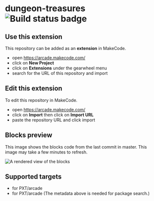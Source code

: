 # dungeon-treasures ![Build status badge](https://github.com/j754/dungeon-treasures/workflows/MakeCode/badge.svg)



## Use this extension

This repository can be added as an **extension** in MakeCode.

* open https://arcade.makecode.com/
* click on **New Project**
* click on **Extensions** under the gearwheel menu
* search for the URL of this repository and import

## Edit this extension

To edit this repository in MakeCode.

* open https://arcade.makecode.com/
* click on **Import** then click on **Import URL**
* paste the repository URL and click import

## Blocks preview

This image shows the blocks code from the last commit in master.
This image may take a few minutes to refresh.

![A rendered view of the blocks](https://github.com/j754/dungeon-treasures/raw/master/.makecode/blocks.png)

## Supported targets

* for PXT/arcade
* for PXT/arcade
(The metadata above is needed for package search.)

